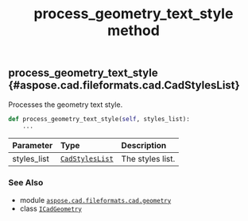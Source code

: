 ﻿---
title: process_geometry_text_style method
second_title: Aspose.CAD for Python via .NET API References
description: 
type: docs
weight: 50
url: /python-net/aspose.cad.fileformats.cad.geometry/icadgeometry/process_geometry_text_style/
is_root: false
---

## process_geometry_text_style {#aspose.cad.fileformats.cad.CadStylesList}

Processes the geometry text style.



```python
def process_geometry_text_style(self, styles_list):
    ...
```


| Parameter | Type | Description |
| :- | :- | :- |
| styles_list | [`CadStylesList`](/cad/python-net/aspose.cad.fileformats.cad/cadstyleslist) | The styles list. |



### See Also
* module [`aspose.cad.fileformats.cad.geometry`](../../)
* class [`ICadGeometry`](/cad/python-net/aspose.cad.fileformats.cad.geometry/icadgeometry)
